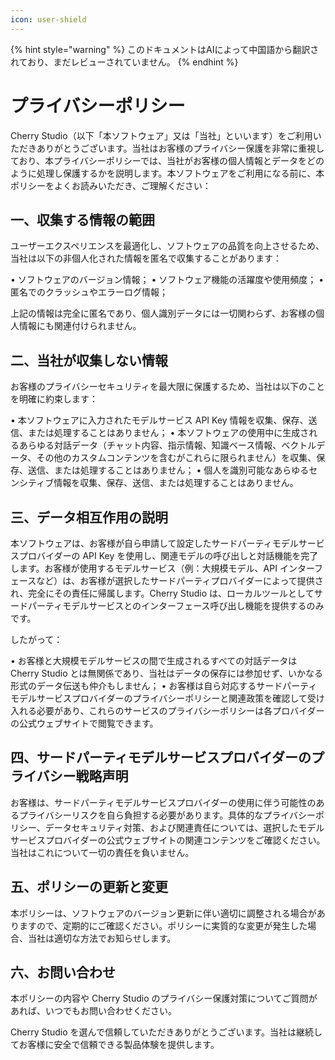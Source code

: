 ```yaml
---
icon: user-shield
---
```


{% hint style="warning" %}
このドキュメントはAIによって中国語から翻訳されており、まだレビューされていません。
{% endhint %}

# プライバシーポリシー

Cherry Studio（以下「本ソフトウェア」又は「当社」といいます）をご利用いただきありがとうございます。当社はお客様のプライバシー保護を非常に重視しており、本プライバシーポリシーでは、当社がお客様の個人情報とデータをどのように処理し保護するかを説明します。本ソフトウェアをご利用になる前に、本ポリシーをよくお読みいただき、ご理解ください：

## 一、収集する情報の範囲

ユーザーエクスペリエンスを最適化し、ソフトウェアの品質を向上させるため、当社は以下の非個人化された情報を匿名で収集することがあります：

• ソフトウェアのバージョン情報；
• ソフトウェア機能の活躍度や使用頻度；
• 匿名でのクラッシュやエラーログ情報；

上記の情報は完全に匿名であり、個人識別データには一切関わらず、お客様の個人情報にも関連付けられません。

## 二、当社が収集しない情報

お客様のプライバシーセキュリティを最大限に保護するため、当社は以下のことを明確に約束します：

• 本ソフトウェアに入力されたモデルサービス API Key 情報を収集、保存、送信、または処理することはありません；
• 本ソフトウェアの使用中に生成されるあらゆる対話データ（チャット内容、指示情報、知識ベース情報、ベクトルデータ、その他のカスタムコンテンツを含むがこれらに限られません）を収集、保存、送信、または処理することはありません；
• 個人を識別可能なあらゆるセンシティブ情報を収集、保存、送信、または処理することはありません。

## 三、データ相互作用の説明

本ソフトウェアは、お客様が自ら申請して設定したサードパーティモデルサービスプロバイダーの API Key を使用し、関連モデルの呼び出しと対話機能を完了します。お客様が使用するモデルサービス（例：大規模モデル、API インターフェースなど）は、お客様が選択したサードパーティプロバイダーによって提供され、完全にその責任に帰属します。Cherry Studio は、ローカルツールとしてサードパーティモデルサービスとのインターフェース呼び出し機能を提供するのみです。

したがって：

• お客様と大規模モデルサービスの間で生成されるすべての対話データは Cherry Studio とは無関係であり、当社はデータの保存には参加せず、いかなる形式のデータ伝送も仲介もしません；
• お客様は自ら対応するサードパーティモデルサービスプロバイダーのプライバシーポリシーと関連政策を確認して受け入れる必要があり、これらのサービスのプライバシーポリシーは各プロバイダーの公式ウェブサイトで閲覧できます。

## 四、サードパーティモデルサービスプロバイダーのプライバシー戦略声明

お客様は、サードパーティモデルサービスプロバイダーの使用に伴う可能性のあるプライバシーリスクを自ら負担する必要があります。具体的なプライバシーポリシー、データセキュリティ対策、および関連責任については、選択したモデルサービスプロバイダーの公式ウェブサイトの関連コンテンツをご確認ください。当社はこれについて一切の責任を負いません。

## 五、ポリシーの更新と変更

本ポリシーは、ソフトウェアのバージョン更新に伴い適切に調整される場合がありますので、定期的にご確認ください。ポリシーに実質的な変更が発生した場合、当社は適切な方法でお知らせします。

## 六、お問い合わせ

本ポリシーの内容や Cherry Studio のプライバシー保護対策についてご質問があれば、いつでもお問い合わせください。

Cherry Studio を選んで信頼していただきありがとうございます。当社は継続してお客様に安全で信頼できる製品体験を提供します。